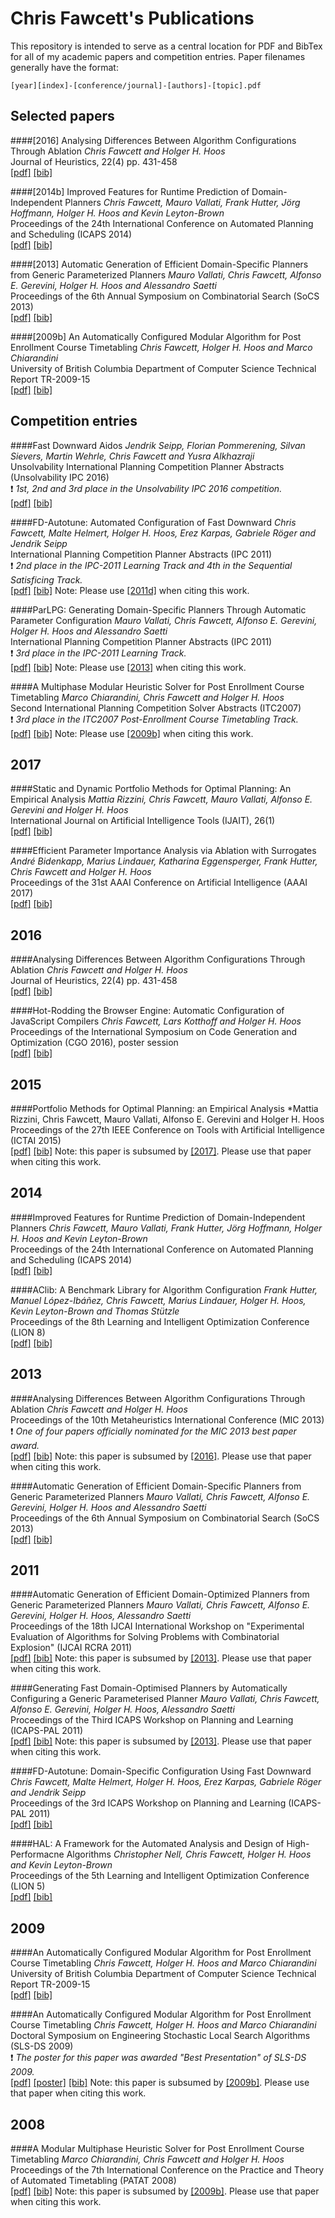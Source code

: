  # Chris Fawcett's Publications

This repository is intended to serve as a central location for PDF and BibTex
for all of my academic papers and competition entries. Paper filenames generally
have the format:

```
[year][index]-[conference/journal]-[authors]-[topic].pdf
```

## Selected papers

####\[2016\] Analysing Differences Between Algorithm Configurations Through Ablation
*Chris Fawcett and Holger H. Hoos*
<br/>Journal of Heuristics, 22(4) pp. 431-458
<br/>[\[pdf\]](2016-JOH-FawcettHoos-AblationAnalysis.pdf) [\[bib\]](2016-JOH-FawcettHoos-AblationAnalysis.bib)

####\[2014b\] Improved Features for Runtime Prediction of Domain-Independent Planners
*Chris Fawcett, Mauro Vallati, Frank Hutter, J&ouml;rg Hoffmann, Holger H. Hoos and Kevin Leyton-Brown*
<br/>Proceedings of the 24th International Conference on Automated Planning and Scheduling (ICAPS 2014)
<br/>[\[pdf\]](2014b-ICAPS-FawcettEtAl-PlanningFeatures.pdf) [\[bib\]](2014b-ICAPS-FawcettEtAl-PlanningFeatures.bib)

####\[2013\] Automatic Generation of Efficient Domain-Specific Planners from Generic Parameterized Planners
*Mauro Vallati, Chris Fawcett, Alfonso E. Gerevini, Holger H. Hoos and Alessandro Saetti*
<br/>Proceedings of the 6th Annual Symposium on Combinatorial Search (SoCS 2013)
<br/>[\[pdf\]](2013-SOCS-VallatiEtAl-ParLPG.pdf) [\[bib\]](2013-SOCS-VallatiEtAl-ParLPG.bib)

####\[2009b\] An Automatically Configured Modular Algorithm for Post Enrollment Course Timetabling
*Chris Fawcett, Holger H. Hoos and Marco Chiarandini*
<br/>University of British Columbia Department of Computer Science Technical Report TR-2009-15
<br/>[\[pdf\]](2009b-UBC-TR-FawcettHoosChiarandini-Timetabling.pdf) [\[bib\]](2009b-UBC-TR-FawcettHoosChiarandini-Timetabling.bib)


## Competition entries

####Fast Downward Aidos
*Jendrik Seipp, Florian Pommerening, Silvan Sievers, Martin Wehrle, Chris Fawcett and Yusra Alkhazraji*
<br/>Unsolvability International Planning Competition Planner Abstracts (Unsolvability IPC 2016)
<br/>:exclamation: *1st, 2nd and 3rd place in the Unsolvability IPC 2016 competition.*
<br/>[\[pdf\]](2016c-UIPC-SeippEtAl-FD-Aidos.pdf) [\[bib\]](2016c-UIPC-SeippEtAl-FD-Aidos.bib)

####FD-Autotune: Automated Configuration of Fast Downward
*Chris Fawcett, Malte Helmert, Holger H. Hoos, Erez Karpas, Gabriele R&ouml;ger and Jendrik Seipp*
<br/>International Planning Competition Planner Abstracts (IPC 2011)
<br/>:exclamation: *2nd place in the IPC-2011 Learning Track and 4th in the Sequential Satisficing Track.*
<br/>[\[pdf\]](2011b-IPC-FawcettEtAl-FD-Autotune.pdf) [\[bib\]](2011b-IPC-FawcettEtAl-FD-Autotune.bib) Note: Please use [\[2011d\]](#fd-autotune-domain-specific-configuration-using-fast-downward) when citing this work.

####ParLPG: Generating Domain-Specific Planners Through Automatic Parameter Configuration
*Mauro Vallati, Chris Fawcett, Alfonso E. Gerevini, Holger H. Hoos and Alessandro Saetti*
<br/>International Planning Competition Planner Abstracts (IPC 2011)
<br/>:exclamation: *3rd place in the IPC-2011 Learning Track.*
<br/>[\[pdf\]](2011c-IPC-VallatiEtAl-ParLPG.pdf) [\[bib\]](2011c-IPC-VallatiEtAl-ParLPG.bib) Note: Please use [\[2013\]](#automatic-generation-of-efficient-domain-specific-planners-from-generic-parameterized-planners) when citing this work.

####A Multiphase Modular Heuristic Solver for Post Enrollment Course Timetabling
*Marco Chiarandini, Chris Fawcett and Holger H. Hoos*
<br/>Second International Planning Competition Solver Abstracts (ITC2007)
<br/>:exclamation: *3rd place in the ITC2007 Post-Enrollment Course Timetabling Track.*
<br/>[\[pdf\]](2008-ITC-ChiarandiniFawcettHoos-Timetabling.pdf) [\[bib\]](2008-ITC-ChiarandiniFawcettHoos-Timetabling.bib) Note: Please use [\[2009b\]](#an-automatically-configured-modular-algorithm-for-post-enrollment-course-timetabling-1) when citing this work.


## 2017

####Static and Dynamic Portfolio Methods for Optimal Planning: An Empirical Analysis
*Mattia Rizzini, Chris Fawcett, Mauro Vallati, Alfonso E. Gerevini and Holger H. Hoos*
<br/>International Journal on Artificial Intelligence Tools (IJAIT), 26(1)
<br/>[\[pdf\]](2017-IJAIT-RizziniEtAl-PlanningPortfolios.pdf) [\[bib\]](2017-IJAIT-RizziniEtAl-PlanningPortfolios.bib)

####Efficient Parameter Importance Analysis via Ablation with Surrogates
*Andr&eacute; Bidenkapp, Marius Lindauer, Katharina Eggensperger, Frank Hutter, Chris Fawcett and Holger H. Hoos*
<br/>Proceedings of the 31st AAAI Conference on Artificial Intelligence (AAAI 2017)
<br/>[\[pdf\]](2017b-AAAI-BidenkappEtAl-AblationSurrogates.pdf) [\[bib\]](2017b-AAAI-BidenkappEtAl-AblationSurrogates.bib)


## 2016

####Analysing Differences Between Algorithm Configurations Through Ablation
*Chris Fawcett and Holger H. Hoos*
<br/>Journal of Heuristics, 22(4) pp. 431-458
<br/>[\[pdf\]](2016-JOH-FawcettHoos-AblationAnalysis.pdf) [\[bib\]](2016-JOH-FawcettHoos-AblationAnalysis.bib)

####Hot-Rodding the Browser Engine: Automatic Configuration of JavaScript Compilers
*Chris Fawcett, Lars Kotthoff and Holger H. Hoos*
<br/>Proceedings of the International Symposium on Code Generation and Optimization (CGO 2016), poster session
<br/>[\[pdf\]](2016b-CGO-poster-FawcettKotthoffHoos-JSCompilerOptimization.pdf) [\[bib\]](2016b-CGO-poster-FawcettKotthoffHoos-JSCompilerOptimization.bib)


## 2015

####Portfolio Methods for Optimal Planning: an Empirical Analysis
*Mattia Rizzini, Chris Fawcett, Mauro Vallati, Alfonso E. Gerevini and Holger H. Hoos
<br/>Proceedings of the 27th IEEE Conference on Tools with Artificial Intelligence (ICTAI 2015)
<br/>[\[pdf\]](2015-ICTAI-RizziniEtAl-PlanningPortfolios.pdf) [\[bib\]](2015-ICTAI-RizziniEtAl-PlanningPortfolios.bib) Note: this paper is subsumed by [\[2017\]](#static-and-dynamic-portfolio-methods-for-optimal-planning-an-empirical-analysis). Please use that paper when citing this work.


## 2014

####Improved Features for Runtime Prediction of Domain-Independent Planners
*Chris Fawcett, Mauro Vallati, Frank Hutter, J&ouml;rg Hoffmann, Holger H. Hoos and Kevin Leyton-Brown*
<br/>Proceedings of the 24th International Conference on Automated Planning and Scheduling (ICAPS 2014)
<br/>[\[pdf\]](2014b-ICAPS-FawcettEtAl-PlanningFeatures.pdf) [\[bib\]](2014b-ICAPS-FawcettEtAl-PlanningFeatures.bib)

####AClib: A Benchmark Library for Algorithm Configuration
*Frank Hutter, Manuel L&oacute;pez-Ib&aacute;&ntilde;ez, Chris Fawcett, Marius Lindauer, Holger H. Hoos, Kevin Leyton-Brown and Thomas St&uuml;tzle*
<br/>Proceedings of the 8th Learning and Intelligent Optimization Conference (LION 8)
<br/>[\[pdf\]](2014-LION-HutterEtAl-AClib.pdf) [\[bib\]](2014-LION-HutterEtAl-AClib.bib)


## 2013

####Analysing Differences Between Algorithm Configurations Through Ablation
*Chris Fawcett and Holger H. Hoos*
<br/>Proceedings of the 10th Metaheuristics International Conference (MIC 2013)
<br/>:exclamation: *One of four papers officially nominated for the MIC 2013 best paper award.*
<br/>[\[pdf\]](2013b-MIC-FawcettHoos-AblationAnalysis.pdf) [\[bib\]](2013b-MIC-FawcettHoos-AblationAnalysis.bib) Note: this paper is subsumed by [\[2016\]](#analysing-differences-between-algorithm-configurations-through-ablation). Please use that paper when citing this work.

####Automatic Generation of Efficient Domain-Specific Planners from Generic Parameterized Planners
*Mauro Vallati, Chris Fawcett, Alfonso E. Gerevini, Holger H. Hoos and Alessandro Saetti*
<br/>Proceedings of the 6th Annual Symposium on Combinatorial Search (SoCS 2013)
<br/>[\[pdf\]](2013-SOCS-VallatiEtAl-ParLPG.pdf) [\[bib\]](2013-SOCS-VallatiEtAl-ParLPG.bib)


## 2011

####Automatic Generation of Efficient Domain-Optimized Planners from Generic Parameterized Planners
*Mauro Vallati, Chris Fawcett, Alfonso E. Gerevini, Holger H. Hoos, Alessandro Saetti*
<br/>Proceedings of the 18th IJCAI International Workshop on "Experimental Evaluation of Algorithms for Solving Problems with Combinatorial Explosion" (IJCAI RCRA 2011)
<br/>[\[pdf\]](2011f-IJCAI-RCRA-VallatiEtAl-ParLPG.pdf) [\[bib\]](2011f-IJCAI-RCRA-VallatiEtAl-ParLPG.bib) Note: this paper is subsumed by [\[2013\]](#automatic-generation-of-efficient-domain-specific-planners-from-generic-parameterized-planners). Please use that paper when citing this work.

####Generating Fast Domain-Optimised Planners by Automatically Configuring a Generic Parameterised Planner
*Mauro Vallati, Chris Fawcett, Alfonso E. Gerevini, Holger H. Hoos, Alessandro Saetti*
<br/>Proceedings of the Third ICAPS Workshop on Planning and Learning (ICAPS-PAL 2011)
<br/>[\[pdf\]](2011e-ICAPS-PAL-VallatiEtAl-ParLPG.pdf) [\[bib\]](2011e-ICAPS-PAL-VallatiEtAl-ParLPG.bib) Note: this paper is subsumed by [\[2013\]](#automatic-generation-of-efficient-domain-specific-planners-from-generic-parameterized-planners). Please use that paper when citing this work.

####FD-Autotune: Domain-Specific Configuration Using Fast Downward
*Chris Fawcett, Malte Helmert, Holger H. Hoos, Erez Karpas, Gabriele R&ouml;ger and Jendrik Seipp*
<br/>Proceedings of the 3rd ICAPS Workshop on Planning and Learning (ICAPS-PAL 2011)
<br/>[\[pdf\]](2011d-ICAPS-PAL-FawcettEtAl-FD-Autotune.pdf) [\[bib\]](2011d-ICAPS-PAL-FawcettEtAl-FD-Autotune.bib)

####HAL: A Framework for the Automated Analysis and Design of High-Performacne Algorithms
*Christopher Nell, Chris Fawcett, Holger H. Hoos and Kevin Leyton-Brown*
<br/>Proceedings of the 5th Learning and Intelligent Optimization Conference (LION 5)
<br/>[\[pdf\]](2011-LION-NellFawcettHoos-HAL.pdf) [\[bib\]](2011-LION-NellFawcettHoos-HAL.bib)


## 2009

####An Automatically Configured Modular Algorithm for Post Enrollment Course Timetabling
*Chris Fawcett, Holger H. Hoos and Marco Chiarandini*
<br/>University of British Columbia Department of Computer Science Technical Report TR-2009-15
<br/>[\[pdf\]](2009b-UBC-TR-FawcettHoosChiarandini-Timetabling.pdf) [\[bib\]](2009b-UBC-TR-FawcettHoosChiarandini-Timetabling.bib)

####An Automatically Configured Modular Algorithm for Post Enrollment Course Timetabling
*Chris Fawcett, Holger H. Hoos and Marco Chiarandini*
<br/>Doctoral Symposium on Engineering Stochastic Local Search Algorithms (SLS-DS 2009)
<br/>:exclamation: *The poster for this paper was awarded "Best Presentation" of SLS-DS 2009.*
<br/>[\[pdf\]](2009-SLS-DS-FawcettHoosChiarandini-Timetabling.pdf) [\[poster\]](2009-SLS-DS-poster-FawcettHoosChiarandini-Timetabling.pdf) [\[bib\]](2009-SLS-DS-poster-FawcettHoosChiarandini-Timetabling.bib) Note: this paper is subsumed by [\[2009b\]](#an-automatically-configured-modular-algorithm-for-post-enrollment-course-timetabling-1). Please use that paper when citing this work.


## 2008

####A Modular Multiphase Heuristic Solver for Post Enrollment Course Timetabling
*Marco Chiarandini, Chris Fawcett and Holger H. Hoos*
<br/>Proceedings of the 7th International Conference on the Practice and Theory of Automated Timetabling (PATAT 2008)
<br/>[\[pdf\]](2008b-PATAT-ChiarandiniFawcettHoos-Timetabling.pdf) [\[bib\]](2008b-PATAT-ChiarandiniFawcettHoos-Timetabling.bib) Note: this paper is subsumed by [\[2009b\]](#an-automatically-configured-modular-algorithm-for-post-enrollment-course-timetabling-1). Please use that paper when citing this work.
